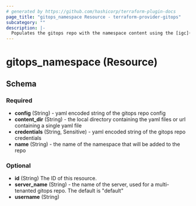 ```yaml
---
# generated by https://github.com/hashicorp/terraform-plugin-docs
page_title: "gitops_namespace Resource - terraform-provider-gitops"
subcategory: ""
description: |-
  Populates the gitops repo with the namespace content using the [igc](https://github.com/cloud-native-toolkit/ibm-garage-cloud-cli) `gitops-namespace` command.
---
```


# gitops_namespace (Resource)





<!-- schema generated by tfplugindocs -->
## Schema

### Required

- **config** (String) - yaml encoded string of the gitops repo config
- **content_dir** (String) - the local directory containing the yaml files or url containing a single yaml file
- **credentials** (String, Sensitive) - yaml encoded string of the gitops repo credentials
- **name** (String) - the name of the namespace that will be added to the repo

### Optional

- **id** (String) The ID of this resource.
- **server_name** (String) - the name of the server, used for a multi-tenanted gitops repo. The default is "default"
- **username** (String)


